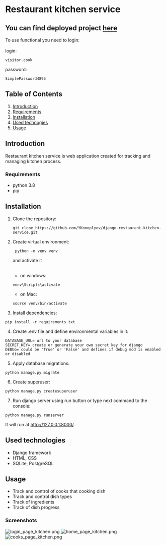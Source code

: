# Restaurant kitchen service
 ## You can find deployed project [here](https://kitchen-service-fvfz.onrender.com/)
   To use functional you need to login:
<br>
<br>
   login: 
```   
visitor.cook
```   
password:
```
SimplePassword4895
```

## Table of Contents
1. [Introduction](#introduction)
2. [Requirements](#requirements)
3. [Installation](#installation)
4. [Used technogies](#used-technologies)
5. [Usage](#usage)

## Introduction
Restaurant kitchen service is web application created for tracking and managing kitchen process.

### Requirements
* python 3.8
* pip

## Installation
1. Clone the repository:
   ```
   git clone https://github.com/YKonoplyov/django-restaurant-kitchen-service.git
   ```

2. Create virtual environment:
   ```
    python -m venv venv
   ```
   and activate it 
   <br>
   <br>
    - on windows:
    ```
    venv\Scripts\activate
    ```   
    - on Mac:
    ```
    source venv/bin/activate
   ```
3. Install dependencies:
```
pip install -r requirements.txt
```
4. Create .env file and define environmental variables in it:
```
DATABASE_URL= url to your database
SECRET_KEY= create or generate your own secret key for django
DEBUG= could be 'True' or 'False' and defines if debug mod is enabled or disabled
```

5. Apply database migrations:
```
python manage.py migrate
```
6. Create superuser:
```
python manage.py createsuperuser
```
7. Run django server using run button or type next command to the console:
```
python manage.py runserver
```
It will run at http://127.0.0.1:8000/.

## Used technologies
- Django framework
- HTML, CSS
- SQLite, PostgreSQL

## Usage
- Track and control of cooks that cooking  dish
- Track and control dish types
- Track of ingredients
- Track of dish progress

### Screenshots
![login_page_kitchen.png](screenshots%2Flogin_page_kitchen.png)
![home_page_kitchen.png](screenshots%2Fhome_page_kitchen.png)
![cooks_page_kitchen.png](screenshots%2Fcooks_page_kitchen.png)
